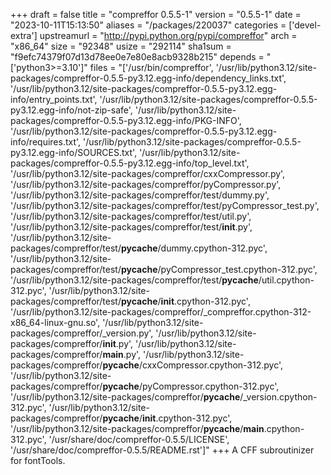 +++
draft = false
title = "compreffor 0.5.5-1"
version = "0.5.5-1"
date = "2023-10-11T15:13:50"
aliases = "/packages/220037"
categories = ['devel-extra']
upstreamurl = "http://pypi.python.org/pypi/compreffor"
arch = "x86_64"
size = "92348"
usize = "292114"
sha1sum = "f9efc74379f07d13d78ee0e7e80e8acb9328b215"
depends = "['python3>=3.10']"
files = "['/usr/bin/compreffor', '/usr/lib/python3.12/site-packages/compreffor-0.5.5-py3.12.egg-info/dependency_links.txt', '/usr/lib/python3.12/site-packages/compreffor-0.5.5-py3.12.egg-info/entry_points.txt', '/usr/lib/python3.12/site-packages/compreffor-0.5.5-py3.12.egg-info/not-zip-safe', '/usr/lib/python3.12/site-packages/compreffor-0.5.5-py3.12.egg-info/PKG-INFO', '/usr/lib/python3.12/site-packages/compreffor-0.5.5-py3.12.egg-info/requires.txt', '/usr/lib/python3.12/site-packages/compreffor-0.5.5-py3.12.egg-info/SOURCES.txt', '/usr/lib/python3.12/site-packages/compreffor-0.5.5-py3.12.egg-info/top_level.txt', '/usr/lib/python3.12/site-packages/compreffor/cxxCompressor.py', '/usr/lib/python3.12/site-packages/compreffor/pyCompressor.py', '/usr/lib/python3.12/site-packages/compreffor/test/dummy.py', '/usr/lib/python3.12/site-packages/compreffor/test/pyCompressor_test.py', '/usr/lib/python3.12/site-packages/compreffor/test/util.py', '/usr/lib/python3.12/site-packages/compreffor/test/__init__.py', '/usr/lib/python3.12/site-packages/compreffor/test/__pycache__/dummy.cpython-312.pyc', '/usr/lib/python3.12/site-packages/compreffor/test/__pycache__/pyCompressor_test.cpython-312.pyc', '/usr/lib/python3.12/site-packages/compreffor/test/__pycache__/util.cpython-312.pyc', '/usr/lib/python3.12/site-packages/compreffor/test/__pycache__/__init__.cpython-312.pyc', '/usr/lib/python3.12/site-packages/compreffor/_compreffor.cpython-312-x86_64-linux-gnu.so', '/usr/lib/python3.12/site-packages/compreffor/_version.py', '/usr/lib/python3.12/site-packages/compreffor/__init__.py', '/usr/lib/python3.12/site-packages/compreffor/__main__.py', '/usr/lib/python3.12/site-packages/compreffor/__pycache__/cxxCompressor.cpython-312.pyc', '/usr/lib/python3.12/site-packages/compreffor/__pycache__/pyCompressor.cpython-312.pyc', '/usr/lib/python3.12/site-packages/compreffor/__pycache__/_version.cpython-312.pyc', '/usr/lib/python3.12/site-packages/compreffor/__pycache__/__init__.cpython-312.pyc', '/usr/lib/python3.12/site-packages/compreffor/__pycache__/__main__.cpython-312.pyc', '/usr/share/doc/compreffor-0.5.5/LICENSE', '/usr/share/doc/compreffor-0.5.5/README.rst']"
+++
A CFF subroutinizer for fontTools.